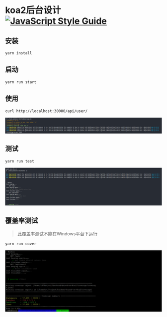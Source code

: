 # koa2后台设计[![JavaScript Style Guide](https://img.shields.io/badge/code_style-standard-brightgreen.svg)](https://standardjs.com)

## 安装

```shell
yarn install
```

## 启动

```shell
yarn run start
```

## 使用

```shell
curl http://localhost:30000/api/user/
```

![user api](./img/start.png)

## 测试

```shell
yarn run test
```

![test](./img/test.png)

## 覆盖率测试

> 此覆盖率测试不能在Windows平台下运行

```shell
yarn run cover
```

![cover](./img/cover.png)